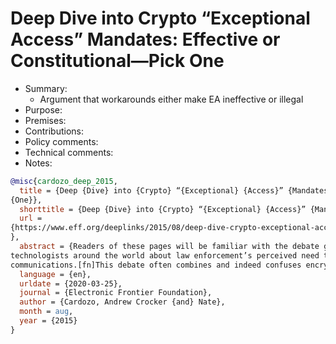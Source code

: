 # Deep Dive into Crypto “Exceptional Access” Mandates: Effective or Constitutional—Pick One

- Summary:
  - Argument that workarounds either make EA ineffective or illegal
- Purpose:
- Premises:
- Contributions:
- Policy comments:
- Technical comments:
- Notes:

```bib
@misc{cardozo_deep_2015,
  title = {Deep {Dive} into {Crypto} “{Exceptional} {Access}” {Mandates}: {Effective} or {Constitutional}—{Pick}
{One}},
  shorttitle = {Deep {Dive} into {Crypto} “{Exceptional} {Access}” {Mandates}},
  url =
{https://www.eff.org/deeplinks/2015/08/deep-dive-crypto-exceptional-access-mandates-effective-or-constitutional-pick-one
},
  abstract = {Readers of these pages will be familiar with the debate going on between government officials and
technologists around the world about law enforcement’s perceived need to access the content of any and all encrypted
communications.[fn]This debate often combines and indeed confuses encryption of...},
  language = {en},
  urldate = {2020-03-25},
  journal = {Electronic Frontier Foundation},
  author = {Cardozo, Andrew Crocker {and} Nate},
  month = aug,
  year = {2015}
}
```
